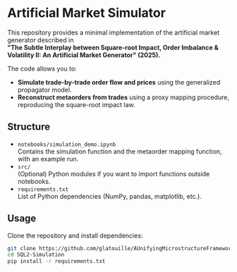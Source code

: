 # Artificial Market Simulator

This repository provides a minimal implementation of the artificial market generator described in  
**"The Subtle Interplay between Square-root Impact, Order Imbalance & Volatility II: An Artificial Market Generator" (2025).**

The code allows you to:
- **Simulate trade-by-trade order flow and prices** using the generalized propagator model.
- **Reconstruct metaorders from trades** using a proxy mapping procedure, reproducing the square-root impact law.

## Structure
- `notebooks/simulation_demo.ipynb`  
  Contains the simulation function and the metaorder mapping function, with an example run.
- `src/`  
  (Optional) Python modules if you want to import functions outside notebooks.
- `requirements.txt`  
  List of Python dependencies (NumPy, pandas, matplotlib, etc.).

## Usage
Clone the repository and install dependencies:
```bash
git clone https://github.com/glatouille/AUnifyingMicrostructureFramework.git
cd SQL2-Simulation
pip install -r requirements.txt
